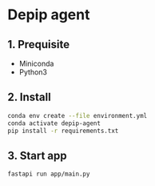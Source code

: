 # Depip agent
## 1. Prequisite
- Miniconda
- Python3
## 2. Install
```sh
conda env create --file environment.yml          
conda activate depip-agent
pip install -r requirements.txt  
```
## 3. Start app
```sh
fastapi run app/main.py
```